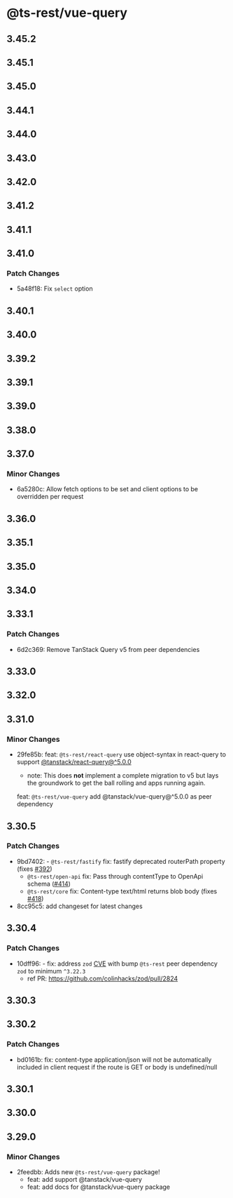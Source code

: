 # @ts-rest/vue-query

## 3.45.2

## 3.45.1

## 3.45.0

## 3.44.1

## 3.44.0

## 3.43.0

## 3.42.0

## 3.41.2

## 3.41.1

## 3.41.0

### Patch Changes

- 5a48f18: Fix `select` option

## 3.40.1

## 3.40.0

## 3.39.2

## 3.39.1

## 3.39.0

## 3.38.0

## 3.37.0

### Minor Changes

- 6a5280c: Allow fetch options to be set and client options to be overridden per request

## 3.36.0

## 3.35.1

## 3.35.0

## 3.34.0

## 3.33.1

### Patch Changes

- 6d2c369: Remove TanStack Query v5 from peer dependencies

## 3.33.0

## 3.32.0

## 3.31.0

### Minor Changes

- 29fe85b: feat: `@ts-rest/react-query` use object-syntax in react-query to support [@tanstack/react-query@^5.0.0](https://tanstack.com/query/latest/docs/react/guides/migrating-to-v5)

  - note: This does **not** implement a complete migration to v5 but lays the groundwork to get the ball rolling and apps running again.

  feat: `@ts-rest/vue-query` add @tanstack/vue-query@^5.0.0 as peer dependency

## 3.30.5

### Patch Changes

- 9bd7402: - `@ts-rest/fastify` fix: fastify deprecated routerPath property (fixes [#392](https://github.com/ts-rest/ts-rest/issues/392))
  - `@ts-rest/open-api` fix: Pass through contentType to OpenApi schema ([#414](https://github.com/ts-rest/ts-rest/pull/414))
  - `@ts-rest/core` fix: Content-type text/html returns blob body (fixes [#418](https://github.com/ts-rest/ts-rest/issues/418))
- 8cc95c5: add changeset for latest changes

## 3.30.4

### Patch Changes

- 10dff96: - fix: address `zod` [CVE](https://nvd.nist.gov/vuln/detail/CVE-2023-4316) with bump `@ts-rest` peer dependency `zod` to minimum `^3.22.3`
  - ref PR: https://github.com/colinhacks/zod/pull/2824

## 3.30.3

## 3.30.2

### Patch Changes

- bd0161b: fix: content-type application/json will not be automatically included in client request if the route is GET or body is undefined/null

## 3.30.1

## 3.30.0

## 3.29.0

### Minor Changes

- 2feedbb: Adds new `@ts-rest/vue-query` package!
  - feat: add support @tanstack/vue-query
  - feat: add docs for @tanstack/vue-query package
